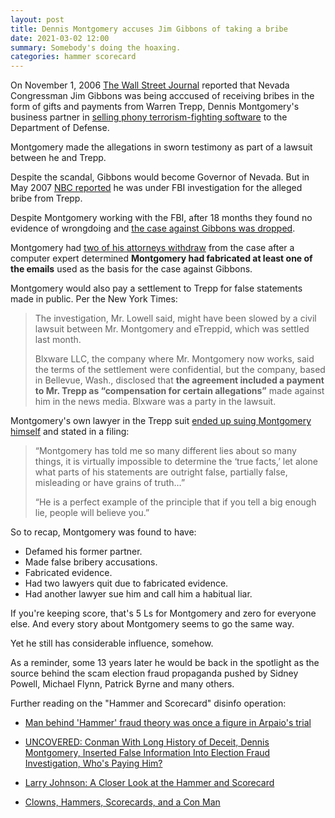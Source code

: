 ```yaml
---
layout: post
title: Dennis Montgomery accuses Jim Gibbons of taking a bribe
date: 2021-03-02 12:00
summary: Somebody's doing the hoaxing.
categories: hammer scorecard
---
```


On November 1, 2006 [The Wall Street Journal](https://www.wsj.com/articles/SB116234941031409783) reported that Nevada Congressman Jim Gibbons was being acccused of receiving bribes in the form of gifts and payments from Warren Trepp, Dennis Montgomery's business partner in [selling phony terrorism-fighting software](https://www.youtube.com/watch?v=CmDUaK06gl0) to the Department of Defense.

Montgomery made the allegations in sworn testimony as part of a lawsuit between he and Trepp.

Despite the scandal, Gibbons would become Governor of Nevada. But in May 2007 [NBC reported](https://www.nbcnews.com/id/wbna18613647) he was under FBI investigation for the alleged bribe from Trepp.

Despite Montgomery working with the FBI, after 18 months they found no evidence of wrongdoing and [the case against Gibbons was dropped](https://www.nytimes.com/2008/11/03/us/03nevada.html).

Montgomery had [two of his attorneys withdraw](https://www.reviewjournal.com/news/governor-says-truth-coming-out/) from the case after a computer expert determined **Montgomery had fabricated at least one of the emails** used as the basis for the case against Gibbons.

Montgomery would also pay a settlement to Trepp for false statements made in public. Per the New York Times:

> The investigation, Mr. Lowell said, might have been slowed by a civil lawsuit between Mr. Montgomery and eTreppid, which was settled last month.
>
> Blxware LLC, the company where Mr. Montgomery now works, said the terms of the settlement were confidential, but the company, based in Bellevue, Wash., disclosed that **the agreement included a payment to Mr. Trepp as “compensation for certain allegations”** made against him in the news media. Blxware was a party in the lawsuit.

Montgomery's own lawyer in the Trepp suit [ended up suing Montgomery himself](https://talkingpointsmemo.com/muckraker/img-src-http-www-tpmmuckraker-com-images-gibbons1-jpg-vspace-5-hspace-5-align-left-gibbons-accuser-called-pathological-liar) and stated in a filing:

> “Montgomery has told me so many different lies about so many things, it is virtually impossible to determine the ‘true facts,’ let alone what parts of his statements are outright false, partially false, misleading or have grains of truth…”
>
> “He is a perfect example of the principle that if you tell a big enough lie, people will believe you.”

So to recap, Montgomery was found to have:

- Defamed his former partner.
- Made false bribery accusations.
- Fabricated evidence.
- Had two lawyers quit due to fabricated evidence.
- Had another lawyer sue him and call him a habitual liar.

If you're keeping score, that's 5 Ls for Montgomery and zero for everyone else. And every story about Montgomery seems to go the same way. 

Yet he still has considerable influence, somehow.

As a reminder, some 13 years later he would be back in the spotlight as the source behind the scam election fraud propaganda pushed by Sidney Powell, Michael Flynn, Patrick Byrne and many others. 

Further reading on the "Hammer and Scorecard" disinfo operation:

- [Man behind 'Hammer' fraud theory was once a figure in Arpaio's trial](https://www.azcentral.com/story/news/politics/elections/2020/11/13/the-hammer-scorecard-dennis-montgomery-vote-fraud-conspiracy-joe-arpaio/6269315002/) 

-  [UNCOVERED: Conman With Long History of Deceit, Dennis Montgomery, Inserted False Information Into Election Fraud Investigation, Who's Paying Him?](https://www.thegatewaypundit.com/2021/02/uncovered-conman-long-history-deceit-dennis-montgomery-inserted-false-information-election-fraud-investigation-paying/) 

- [Larry Johnson: A Closer Look at the Hammer and Scorecard](https://www.thegatewaypundit.com/2021/02/larry-johnson-hammer-scorecard-real/) 

- [Clowns, Hammers, Scorecards, and a Con Man](https://apelbaum.wordpress.com/2021/02/10/clowns-hammers-scorecards-and-a-con-man/)